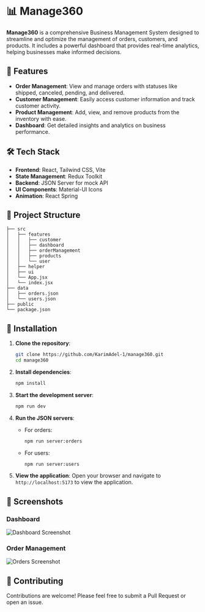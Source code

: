 
# 📊 Manage360

**Manage360** is a comprehensive Business Management System designed to streamline and optimize the management of orders, customers, and products. It includes a powerful dashboard that provides real-time analytics, helping businesses make informed decisions.

## 🚀 Features

- **Order Management**: View and manage orders with statuses like shipped, canceled, pending, and delivered.
- **Customer Management**: Easily access customer information and track customer activity.
- **Product Management**: Add, view, and remove products from the inventory with ease.
- **Dashboard**: Get detailed insights and analytics on business performance.

## 🛠️ Tech Stack

- **Frontend**: React, Tailwind CSS, Vite
- **State Management**: Redux Toolkit
- **Backend**: JSON Server for mock API
- **UI Components**: Material-UI Icons
- **Animation**: React Spring

## 📂 Project Structure

```plaintext
├── src
│   ├── features
│   │   ├── customer
│   │   ├── dashboard
│   │   ├── orderManagement
│   │   ├── products
│   │   └── user
│   ├── helper
│   ├── ui
│   └── App.jsx
│   └── index.jsx
├── data
│   ├── orders.json
│   └── users.json
├── public
└── package.json
```

## 🔧 Installation

1. **Clone the repository**:
   ```bash
   git clone https://github.com/KarimAdel-1/manage360.git
   cd manage360
   ```

2. **Install dependencies**:
   ```bash
   npm install
   ```

3. **Start the development server**:
   ```bash
   npm run dev
   ```

4. **Run the JSON servers**:
   - For orders:
     ```bash
     npm run server:orders
     ```
   - For users:
     ```bash
     npm run server:users
     ```

5. **View the application**:
   Open your browser and navigate to `http://localhost:5173` to view the application.

## 📸 Screenshots

### Dashboard
![Dashboard Screenshot](./assets/dashboard.png)

### Order Management
![Orders Screenshot](./orderManagement-screenshot.png)

## 🤝 Contributing

Contributions are welcome! Please feel free to submit a Pull Request or open an issue.
